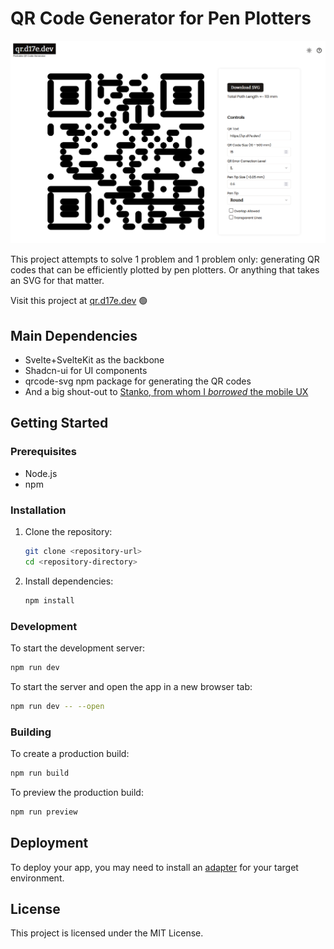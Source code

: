 # QR Code Generator for Pen Plotters

![qr.d17e.dev.screenshot.png](https://github.com/dxviie/QR/blob/main/static/qr.d17e.dev.screenshot.png?raw=true)

This project attempts to solve 1 problem and 1 problem only: generating QR codes that can be efficiently plotted by pen plotters. Or
anything that takes an SVG for that matter.

Visit this project at [qr.d17e.dev](https://qr.d17e.dev) 🟢

## Main Dependencies

- Svelte+SvelteKit as the backbone
- Shadcn-ui for UI components
- qrcode-svg npm package for generating the QR codes
- And a big shout-out to [Stanko, from whom I _borrowed_ the mobile UX](https://github.com/Stanko/pulsar)

## Getting Started

### Prerequisites

- Node.js
- npm

### Installation

1. Clone the repository:
   ```bash
   git clone <repository-url>
   cd <repository-directory>
   ```

2. Install dependencies:
   ```bash
   npm install
   ```

### Development

To start the development server:

```bash
npm run dev
```

To start the server and open the app in a new browser tab:

```bash
npm run dev -- --open
```

### Building

To create a production build:

```bash
npm run build
```

To preview the production build:

```bash
npm run preview
```

## Deployment

To deploy your app, you may need to install an [adapter](https://kit.svelte.dev/docs/adapters) for your target environment.

## License

This project is licensed under the MIT License.

```
